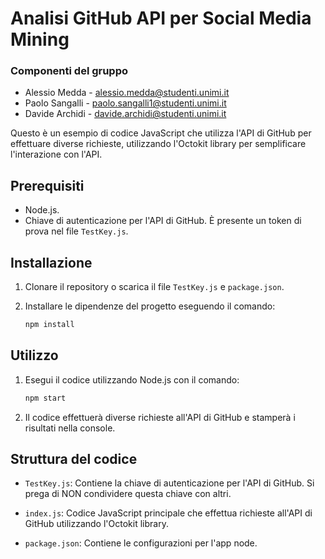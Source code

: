 # Analisi GitHub API per Social Media Mining

### Componenti del gruppo

- Alessio Medda - [alessio.medda@studenti.unimi.it](mailto:alessio.medda@studenti.unimi.it)
- Paolo Sangalli - [paolo.sangalli1@studenti.unimi.it](mailto:paolo.sangalli1@studenti.unimi.it)
- Davide Archidi - [davide.archidi@studenti.unimi.it](mailto:davide.archidi@studenti.unimi.it)

Questo è un esempio di codice JavaScript che utilizza l'API di GitHub per effettuare diverse richieste, utilizzando l'Octokit library per semplificare l'interazione con l'API.

## Prerequisiti

- Node.js.
- Chiave di autenticazione per l'API di GitHub. È presente un token di prova nel file ```TestKey.js```.

## Installazione

1. Clonare il repository o scarica il file `TestKey.js` e `package.json`.

2. Installare le dipendenze del progetto eseguendo il comando:

    ```bash
    npm install
    ```

## Utilizzo

1. Esegui il codice utilizzando Node.js con il comando:

    ```bash
    npm start
    ```

2. Il codice effettuerà diverse richieste all'API di GitHub e stamperà i risultati nella console.

## Struttura del codice

- `TestKey.js`: Contiene la chiave di autenticazione per l'API di GitHub. Si prega di NON condividere questa chiave con altri.

- `index.js`: Codice JavaScript principale che effettua richieste all'API di GitHub utilizzando l'Octokit library.

- `package.json`: Contiene le configurazioni per l'app node.
